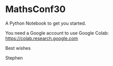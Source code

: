 # MathsConf30

A Python Notebook to get you started.

You need a Google account to use Google Colab: https://colab.research.google.com

Best wishes

Stephen
